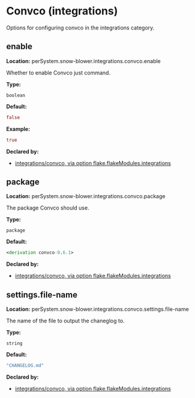 # Convco (integrations)

Options for configuring convco in the integrations category.

## enable
**Location:** perSystem.snow-blower.integrations.convco.enable

Whether to enable Convco just command.

**Type:**

`boolean`

**Default:**
```nix
false
```

**Example:**

```nix
true
```

**Declared by:**

- [integrations/convco, via option flake.flakeModules.integrations](modules/integrations/convco)


## package
**Location:** perSystem.snow-blower.integrations.convco.package

The package Convco should use.

**Type:**

`package`

**Default:**
```nix
<derivation convco-0.6.1>
```

**Declared by:**

- [integrations/convco, via option flake.flakeModules.integrations](modules/integrations/convco)


## settings.file-name
**Location:** perSystem.snow-blower.integrations.convco.settings.file-name

The name of the file to output the chaneglog to.

**Type:**

`string`

**Default:**
```nix
"CHANGELOG.md"
```

**Declared by:**

- [integrations/convco, via option flake.flakeModules.integrations](modules/integrations/convco)

